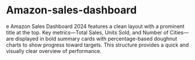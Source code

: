 # Amazon-sales-dashboard
e Amazon Sales Dashboard 2024 features a clean layout with a prominent title at the top. Key metrics—Total Sales, Units Sold, and Number of Cities—are displayed in bold summary cards with percentage-based doughnut charts to show progress toward targets. This structure provides a quick and visually clear overview of performance. 

